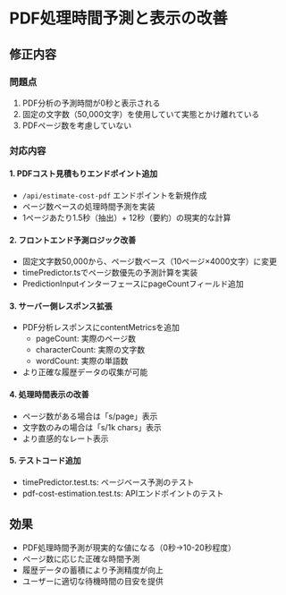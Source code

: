 # PDF処理時間予測と表示の改善

## 修正内容

### 問題点
1. PDF分析の予測時間が0秒と表示される
2. 固定の文字数（50,000文字）を使用していて実態とかけ離れている
3. PDFページ数を考慮していない

### 対応内容

#### 1. PDFコスト見積もりエンドポイント追加
- `/api/estimate-cost-pdf` エンドポイントを新規作成
- ページ数ベースの処理時間予測を実装
- 1ページあたり1.5秒（抽出）+ 12秒（要約）の現実的な計算

#### 2. フロントエンド予測ロジック改善
- 固定文字数50,000から、ページ数ベース（10ページ×4000文字）に変更
- timePredictor.tsでページ数優先の予測計算を実装
- PredictionInputインターフェースにpageCountフィールド追加

#### 3. サーバー側レスポンス拡張
- PDF分析レスポンスにcontentMetricsを追加
  - pageCount: 実際のページ数
  - characterCount: 実際の文字数
  - wordCount: 実際の単語数
- より正確な履歴データの収集が可能

#### 4. 処理時間表示の改善
- ページ数がある場合は「s/page」表示
- 文字数のみの場合は「s/1k chars」表示
- より直感的なレート表示

#### 5. テストコード追加
- timePredictor.test.ts: ページベース予測のテスト
- pdf-cost-estimation.test.ts: APIエンドポイントのテスト

## 効果
- PDF処理時間予測が現実的な値になる（0秒→10-20秒程度）
- ページ数に応じた正確な時間予測
- 履歴データの蓄積により予測精度が向上
- ユーザーに適切な待機時間の目安を提供